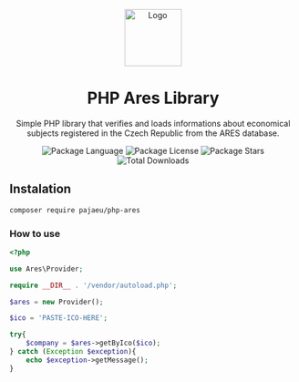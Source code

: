<p align="center">
    <img src="https://beeimg.com/images/y49059711382.png" height="100" alt="Logo" />
    <h1 align="center">PHP Ares Library</h1>
</p>
<p align="center">Simple PHP library that verifies and loads informations about economical subjects registered in the Czech Republic from the ARES database.</p>
<p align="center">
    <img src="https://img.shields.io/github/languages/top/pajaeu/php-ares" alt="Package Language" />
    <img src="https://img.shields.io/github/license/pajaeu/php-ares" alt="Package License" />
    <img src="https://img.shields.io/github/stars/pajaeu/php-ares" alt="Package Stars" />
    <img src="https://img.shields.io/packagist/dt/pajaeu/php-ares" alt="Total Downloads" />
</p>

## Instalation
```bash
composer require pajaeu/php-ares
```

### How to use 

```php
<?php

use Ares\Provider;

require __DIR__ . '/vendor/autoload.php';

$ares = new Provider();

$ico = 'PASTE-ICO-HERE';

try{
    $company = $ares->getByIco($ico);
} catch (Exception $exception){
    echo $exception->getMessage();
}
```
